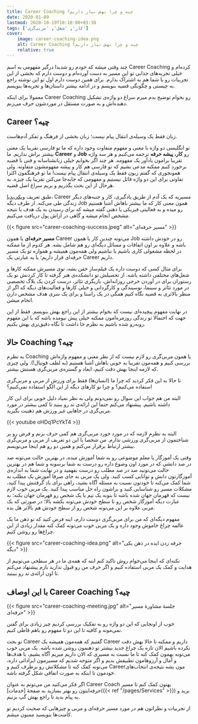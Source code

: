 ```yaml
---
title: Career Coaching چیه و چرا بهش نیاز داریم؟
date: 2020-01-09
lastmod: 2020-10-19T10:10:00+03:30
tags: ['کار', 'شغل', 'مربی‌گری']
cover:
    image: career-coaching-idea.png
    alt: Career Coaching چیه و چرا بهش نیاز داریم؟
    relative: true
---
```


چند وقتی میشه که خودم رو شدیدا درگیر مفهومی به اسم Career Coaching کرده‌ام و خیلی تجربه‌های جذابی تو این مسیر به دست آورده‌ام و دوست دارم که بخشی از این تجربیات رو با شما هم به اشتراک بذارم. برای همین دوست دارم اول تو این نوشته راجع به چیستی و چگونگی قضیه بنویسم و در ادامه بیشتر داستان‌ها و تجربه‌ها بنویسم.

معمولا برای اینکه Career Coaching رو بخوام توضیح بدم میرم سراغ دو واژه‌ی تشکیل دهنده‌اش و به صورت مستقل در موردشون حرف می‌زنم.

## ‏Career چیه؟

زبان فقط یک وسیله‌ی انتقال پیام نیست؛ زبان بخشی از فرهنگ و تفکر آدم‌هاست.

تو انگلیسی دو واژه با معنی و مفهوم متفاوت وجود داره که ما تو فارسی تقریبا یک معنی بیشتر براش نداریم. ما **Career** و **Job** رو **کار، پیشه حرفه** ترجمه می‌کنیم و هر سه واژه تقریبا برامون یادآور یک مفهومه. هر چند اگر بخوایم خیلی زبانشناسانه و فنی با قضیه برخورد کنیم ممکنه مدعی بشیم که تو فارسی هم کار و پیشه مفهومشون متفاوته. ولی همونجوری که گفتم زبون فقط یک وسیله‌ی انتقال پیام نیست! ما تو فرهنگمون اکثرا تفاوتی برای این دو واژه قائل نیستیم و مفهومی که جابه‌جا می‌کنن تقریبا یک چیزه. به هرحال از این بحث بگذریم و بریم سراغ اصل قضیه.

طبق تعریف [ویکی‌پدیا](https://en.wikipedia.org/wiki/Career)، Career مسیریه که یک آدم از طریق یادگیری، کار و جنبه‌های دیگر زندگی طی می‌کنه. از طرف دیگه Job همون معنی کار که ما بیشتر باهاش آشنا هستیم رو میده و به فعالیتی فیزیکی یا ذهنی گفته میشه که برای رسیدن به یک هدف یا نتیجه مشخص انجام میشه و گاهی در ازاش پول دریافت می‌کنیم.

{{< figure src="career-coaching-success.jpeg" alt="مسیر حرفه‌ای" >}}

**مسیر حرفه‌ای** یا همون Career می‌تونه چندین کار یا همون Job رو در خودش داشته باشه و علاوه بر اون اتفاقات و مسائل دیگه‌ای رو هم شامل بشه. هر کدوم از ما ممکنه در لحظه مشغولی کاری باشیم یا نباشیم ولی همه‌مون همیشه و همواره تو یک مسیر حرفه‌ای قرار داریم؛ یا به عبارتی یک Career داریم.

برای مثال کسی که دوست داره یک فیلم‌ساز خفن بشه، توی مسیرش ممکنه کارها و شغل‌های مختلفی داشته باشه. از تحصیلش تو دانشکده‌ی هنر گرفته تا کار کردنش تو یک رستوران برای در آوردن خرجی روزانه‌اش، بازیگری تئاتر، درست کردن یک بلاگ تخصصی در مورد تئاتر و سینما، نوسیندگی و کارگردانی و خیلی کارها و فعالیت‌های دیگه که اگر از منظر بالاتری به قضیه نگاه کنیم همگی در یک راستا و برای یک سری هدف مشخص دارن انجام میشن.

در نهایت مفهوم پیچیده‌ای نیست که بخوام بیشتر از این راجع بهش بنویسم. فقط از این جهت که احتمالا تو زندگی روزمره‌امون ممکنه خیلی پیش نیومده باشه که با این مفهوم روبه‌رو شده باشیم به نظرم جا داشت تا نگاه دقیق‌تری بهش بکنیم.

## حالا Coaching چیه؟

به نظرم Coaching یا همون مربی‌گری رو لازم نیست که از نظر معنی و مفهوم واژه‌اش بررسی کنیم و همه‌مون تقریبا به خوبی باهاش آشنا هستیم (به لطف فوتبال!). ولی چیزی که لازمه اینجا بهش دقت کنیم، ابعاد و گستره‌ی مربی‌گری هستش بیشتر.

تا حالا به این فکر کردید که چرا ما (انسان‌ها) فقط برای ورزش از مربی و مربی‌گری استفاده می‌کنیم؟ و چرا تو کارهای دیگه از این الگو استفاده نمی‌کنیم؟

البته من هم جواب این سوال رو نمی‌دونم ولی به نظر نمیاد دلیل خوبی برای این کار داشته باشیم. پیشنهاد می‌کنم حتما این ارائه‌ی تد رو ببنید تا کمی بیشتر در مورد مربی‌گری در جاهایی غیر ورزش هم ذهنیت بگیرید.

{{< youtube oHDq1PcYkT4 >}}

البته به نظرم لازمه که در مورد خورد مربی‌گری هم کمی حرف بزنم و فرض رو بر شناختمون از مربی‌گری ورزشی نذارم. من شخصا با این دو تعریف از مربی و مربی‌گری بیشتر ارتباط برقرار می‌کنم و همین دو رو هم اینجا می‌نویسم.

وقتی یک آموزگار یا معلم موضوعی رو به شما آموزش میده، در بهترین حالت می‌تونه صد در صد دانشی که در مورد اون وضوع داره رو درست به شما برسونه و شما هم در بهترین حالت می‌تونید صد در صد مطلب رو درست بفهمید و در نهایت شما به اندازه‌ی آموزگارتون دانش و توانایی کسب کنید. ولی یک مربی به جای صرفا آموزش یک مطلب به شما کمک می‌کنه تا خودتون نسبت به مسئله آگاه بشید، راهی برای یاد گرفتنش پیدا کنید، مشکلات مسیر رو شناسایی کنید و براشون راه حل مناسب پیدا کنید. یک مربی خوب لازم نیست که قهرمان جهان شده باشه تا بتونه یک تیم یا یک شخص رو قهرمان جهان بکنه؛ به عبارت دیگه آموزگار شخص رو تا سطح خودش می‌تونه بکشه بالا؛ در صورتی که یک مربی علاوه بر این می‌تونه شخص رو از سطح خودش هم بالاتر هل بده.

مفهوم دیگه‌ای که من برای مربی‌گری دوست دارم، اینه فرض کنید که تو ذهن ما یک عالمه چراغ خاموش وجود داره و یک مربی خوب می‌تونه کمک کنه مقدار زیادی از این چراغ‌ها رو روشن کنیم.

{{< figure src="career-coaching-idea.png" alt="جرقه زدن ایده در ذهن یکی دیگه" >}}

نکته‌ای که اینجا می‌خوام روش تاکید کنم اینه که همه‌ی ما در هر سطحی می‌تونیم از هدایت و کمک یک مربی استفاده کنیم و اگر حرف من رو قبول ندارید بازم پیشنهاد می‌کنم تا اون ارائه‌ی تد رو ببینید.

## با این اوصاف Career Coaching چیه؟

{{< figure src="career-coaching-meeting.jpg" alt="جلسهٔ مشاورهٔ مسیر حرفه‌ای" >}}

خوب از اونجایی که این دو واژه رو به تفکیک بررسی کردیم چیز زیادی برای گفتن نمی‌مونه و کافیه تا این دو تا مفهوم رو باهم قاطی کنیم.

تو بحث Career گفتیم که همه‌مون همیشه یک Career داریم و ممکنه تا حالا بهش دقت نکرده باشیم الان تازه یک چراغ جدید بیشتر تو ذهنمون روشن شده باشه. یک مربی خوب می‌تونه بهمون کمک کنه تا ما نسبت به مسیری که الان داریم میریم آگاه بشیم، با هدف‌ها و آمال و آرزوهامون تطبیقش بدیم و اگر متوجه شدیم که مسیرمون ایراداتی داره، می‌تونه کمک کنه تا مشکلاتش رو برطرف کنیم و Careerمون بشه نتیجه‌ی انتخاب‌های خودمون تا اینکه به صورت اتفاقی شکل گرفته باشه.

اگر فکر می‌کنید من می‌تونم به عنوان Career Coach بهتون کمک کنم تا مسیر حرفه‌ایتون رو بهتر بسازید به صفحهٔ [خدمات]({{< ref "/pages/Services" >}}) برید و به پیام بدید تا راجع بهش گپ بزنیم.

از تجربیات و نظراتون هم در مورد مسیر حرفه‌ای و مربی و چیزهایی که صحبت کردیم تو کامنت‌ها بنویسید ممنون میشم.
